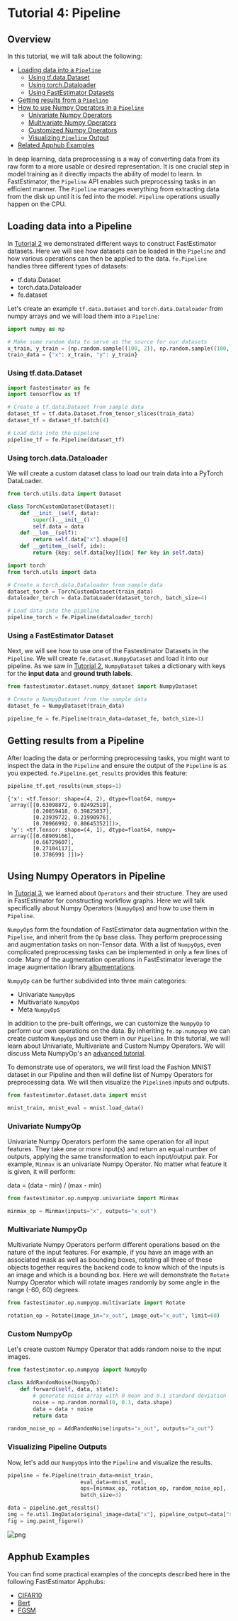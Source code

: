 # Tutorial 4: Pipeline

## Overview

In this tutorial, we will talk about the following:

* [Loading data into a `Pipeline`](tutorials/r1.2/beginner/t04_pipeline/#t04Loading)
    * [Using tf.data.Dataset](tutorials/r1.2/beginner/t04_pipeline/#t04tf)
    * [Using torch.Dataloader](tutorials/r1.2/beginner/t04_pipeline/#t04torch)
    * [Using FastEstimator Datasets](tutorials/r1.2/beginner/t04_pipeline/#t04fe)
* [Getting results from a `Pipeline`](tutorials/r1.2/beginner/t04_pipeline/#t04results)
* [How to use Numpy Operators in a `Pipeline`](tutorials/r1.2/beginner/t04_pipeline/#t04numpy)
    * [Univariate Numpy Operators](tutorials/r1.2/beginner/t04_pipeline/#t04univariate)
    * [Multivariate Numpy Operators](tutorials/r1.2/beginner/t04_pipeline/#t04multivariate)
    * [Customized Numpy Operators](tutorials/r1.2/beginner/t04_pipeline/#t04custom)
    * [Visualizing `Pipeline` Output](tutorials/r1.2/beginner/t04_pipeline/#t04vis)
* [Related Apphub Examples](tutorials/r1.2/beginner/t04_pipeline/#t04apphub)

In deep learning, data preprocessing is a way of converting data from its raw form to a more usable or desired representation. It is one crucial step in model training as it directly impacts the ability of model to learn. In FastEstimator, the `Pipeline` API enables such preprocessing tasks in an efficient manner. The `Pipeline` manages everything from  extracting data from the disk up until it is fed into the model. `Pipeline` operations usually happen on the CPU.

<a id='t04Loading'></a>

## Loading data into a Pipeline

In [Tutorial 2](tutorials/r1.2/beginner/t02_dataset) we demonstrated different ways to construct FastEstimator datasets. Here we will see how datasets can be loaded in the `Pipeline` and how various operations can then be applied to the data. `fe.Pipeline` handles three different types of datasets:

* tf.data.Dataset
* torch.data.Dataloader
* fe.dataset

Let's create an example `tf.data.Dataset` and `torch.data.Dataloader` from numpy arrays and we will load them into a `Pipeline`:


```python
import numpy as np

# Make some random data to serve as the source for our datasets
x_train, y_train = (np.random.sample((100, 2)), np.random.sample((100, 1)))
train_data = {"x": x_train, "y": y_train}
```

<a id='t04tf'></a>

### Using tf.data.Dataset


```python
import fastestimator as fe
import tensorflow as tf

# Create a tf.data.Dataset from sample data
dataset_tf = tf.data.Dataset.from_tensor_slices(train_data)
dataset_tf = dataset_tf.batch(4)

# Load data into the pipeline
pipeline_tf = fe.Pipeline(dataset_tf)
```

<a id='t04torch'></a>

### Using torch.data.Dataloader

We will create a custom dataset class to load our train data into a PyTorch DataLoader.


```python
from torch.utils.data import Dataset

class TorchCustomDataset(Dataset):
    def __init__(self, data):
        super().__init__()
        self.data = data
    def __len__(self):
        return self.data["x"].shape[0]
    def __getitem__(self, idx):
        return {key: self.data[key][idx] for key in self.data}
```


```python
import torch
from torch.utils import data

# Create a torch.data.Dataloader from sample data
dataset_torch = TorchCustomDataset(train_data)
dataloader_torch = data.DataLoader(dataset_torch, batch_size=4)

# Load data into the pipeline
pipeline_torch = fe.Pipeline(dataloader_torch)
```

<a id='t04fe'></a>

### Using a FastEstimator Dataset

Next, we will see how to use one of the Fastestimator Datasets in the `Pipeline`. We will create `fe.dataset.NumpyDataset` and load it into our pipeline. As we saw in [Tutorial 2](tutorials/r1.2/beginner/t02_dataset), `NumpyDataset` takes a dictionary with keys for the <b>input data</b> and <b>ground truth labels</b>.


```python
from fastestimator.dataset.numpy_dataset import NumpyDataset

# Create a NumpyDataset from the sample data
dataset_fe = NumpyDataset(train_data)

pipeline_fe = fe.Pipeline(train_data=dataset_fe, batch_size=1)
```

<a id='t04results'></a>

## Getting results from a Pipeline

After loading the data or performing preprocessing tasks, you might want to inspect the data in the `Pipeline` and ensure the output of the `Pipeline` is as you expected. `fe.Pipeline.get_results` provides this feature:


```python
pipeline_tf.get_results(num_steps=1)
```




    {'x': <tf.Tensor: shape=(4, 2), dtype=float64, numpy=
     array([[0.63098872, 0.02492519],
            [0.20859418, 0.39825037],
            [0.23939722, 0.21990976],
            [0.70966992, 0.80645352]])>,
     'y': <tf.Tensor: shape=(4, 1), dtype=float64, numpy=
     array([[0.68909166],
            [0.66729607],
            [0.27104117],
            [0.3786991 ]])>}



<a id='t04numpy'></a>

## Using Numpy Operators in Pipeline

In [Tutorial 3](tutorials/r1.2/beginner/t03_operator), we learned about `Operators` and their structure. They are used in FastEstimator for constructing workflow graphs. Here we will talk specifically about Numpy Operators (`NumpyOp`s) and how to use them in `Pipeline`.

`NumpyOp`s form the foundation of FastEstimator data augmentation within the `Pipeline`, and inherit from the `Op` base class. They perform preprocessing and augmentation tasks on non-Tensor data. With a list of `NumpyOp`s, even complicated preprocessing tasks can be implemented in only a few lines of code. Many of the augmentation operations in FastEstimator leverage the image augmentation library [albumentations](https://github.com/albumentations-team/albumentations).

`NumpyOp` can be further subdivided into three main categories:
   * Univariate `NumpyOp`s
   * Multivariate `NumpyOp`s
   * Meta `NumpyOp`s
   
In addition to the pre-built offerings, we can customize the `NumpyOp` to perform our own operations on the data. By inheriting `fe.op.numpyop` we can create custom `NumpyOp`s and use them in our `Pipeline`. In this tutorial, we will learn about Univariate, Multivariate and Custom Numpy Operators. We will discuss Meta NumpyOp's an [advanced tutorial](tutorials/r1.2/advanced/t03_operator).

To demonstrate use of operators, we will first load the Fashion MNIST dataset in our Pipeline and then will define list of Numpy Operators for preprocessing data. We will then visualize the `Pipeline`s inputs and outputs.


```python
from fastestimator.dataset.data import mnist

mnist_train, mnist_eval = mnist.load_data()
```

<a id='t04univariate'></a>

### Univariate NumpyOp

Univariate Numpy Operators perform the same operation for all input features. They take one or more input(s) and return an equal number of outputs, applying the same transformation to each input/output pair. For example, `Minmax` is an univariate Numpy Operator. No matter what feature it is given, it will perform:

data = (data - min) / (max - min)


```python
from fastestimator.op.numpyop.univariate import Minmax

minmax_op = Minmax(inputs="x", outputs="x_out")
```

<a id='t04multivariate'></a>

### Multivariate NumpyOp

Multivariate Numpy Operators perform different operations based on the nature of the input features. For example, if you have an image with an associated mask as well as bounding boxes, rotating all three of these objects together requires the backend code to know which of the inputs is an image and which is a bounding box. Here we will demonstrate the `Rotate` Numpy Operator which will rotate images randomly by some angle in the range (-60, 60) degrees.


```python
from fastestimator.op.numpyop.multivariate import Rotate

rotation_op = Rotate(image_in="x_out", image_out="x_out", limit=60)
```

<a id='t04custom'></a>

### Custom NumpyOp

Let's create custom Numpy Operator that adds random noise to the input images.


```python
from fastestimator.op.numpyop import NumpyOp

class AddRandomNoise(NumpyOp):
    def forward(self, data, state):
        # generate noise array with 0 mean and 0.1 standard deviation
        noise = np.random.normal(0, 0.1, data.shape)
        data = data + noise
        return data
    
random_noise_op = AddRandomNoise(inputs="x_out", outputs="x_out")
```

<a id='t04vis'></a>

### Visualizing Pipeline Outputs

Now, let's add our `NumpyOp`s into the `Pipeline` and visualize the results. 


```python
pipeline = fe.Pipeline(train_data=mnist_train,
                       eval_data=mnist_eval,
                       ops=[minmax_op, rotation_op, random_noise_op],
                       batch_size=3)

data = pipeline.get_results()
img = fe.util.ImgData(original_image=data["x"], pipeline_output=data["x_out"])
fig = img.paint_figure()
```


    
![png](assets/branches/r1.2/tutorial/beginner/t04_pipeline_files/t04_pipeline_41_0.png)
    


<a id='t04apphub'></a>

## Apphub Examples
You can find some practical examples of the concepts described here in the following FastEstimator Apphubs:

* [CIFAR10](examples/r1.2/image_classification/cifar10_fast/cifar10_fast)
* [Bert](examples/r1.2/NLP/named_entity_recognition/bert)
* [FGSM](examples/r1.2/adversarial_training/fgsm/fgsm)

